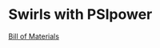 # Swirls with PSIpower
[Bill of Materials](https://docs.google.com/spreadsheets/d/16GQU9_nRUqTqlUD1gSW_KQkZWrp4XGuVx7ry_p8bV-0/edit?usp=sharing)
